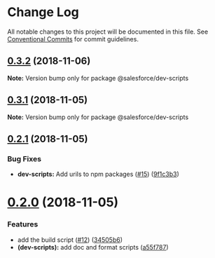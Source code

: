 # Change Log

All notable changes to this project will be documented in this file.
See [Conventional Commits](https://conventionalcommits.org) for commit guidelines.

## [0.3.2](https://github.com/forcedotcom/sfdx-dev-packages/compare/@salesforce/dev-scripts@0.3.1...@salesforce/dev-scripts@0.3.2) (2018-11-06)

**Note:** Version bump only for package @salesforce/dev-scripts





## [0.3.1](https://github.com/forcedotcom/sfdx-dev-packages/compare/@salesforce/dev-scripts@0.2.1...@salesforce/dev-scripts@0.3.1) (2018-11-05)

**Note:** Version bump only for package @salesforce/dev-scripts





## [0.2.1](https://github.com/forcedotcom/sfdx-dev-packages/compare/@salesforce/dev-scripts@0.2.0...@salesforce/dev-scripts@0.2.1) (2018-11-05)


### Bug Fixes

* **dev-scripts:** Add urils to npm packages ([#15](https://github.com/forcedotcom/sfdx-dev-packages/issues/15)) ([9f1c3b3](https://github.com/forcedotcom/sfdx-dev-packages/commit/9f1c3b3))





# [0.2.0](https://github.com/forcedotcom/sfdx-dev-packages/compare/@salesforce/dev-scripts@0.1.0...@salesforce/dev-scripts@0.2.0) (2018-11-05)

### Features

- add the build script ([#12](https://github.com/forcedotcom/sfdx-dev-packages/issues/12)) ([34505b6](https://github.com/forcedotcom/sfdx-dev-packages/commit/34505b6))
- **(dev-scripts):** add doc and format scripts ([a55f787](https://github.com/forcedotcom/sfdx-dev-packages/commit/a55f787))
